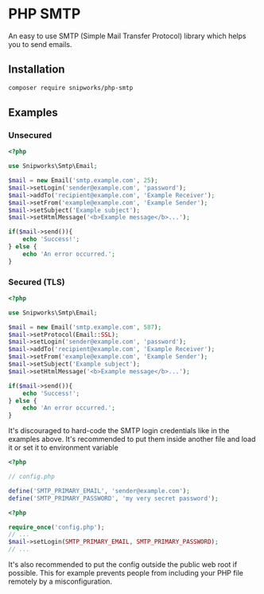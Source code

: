 PHP SMTP
========

An easy to use SMTP (Simple Mail Transfer Protocol) library which helps you to send emails.

## Installation
```bash
composer require snipworks/php-smtp
```

## Examples
### Unsecured
```php
<?php

use Snipworks\Smtp\Email;

$mail = new Email('smtp.example.com', 25);
$mail->setLogin('sender@example.com', 'password');
$mail->addTo('recipient@example.com', 'Example Receiver');
$mail->setFrom('example@example.com', 'Example Sender');
$mail->setSubject('Example subject');
$mail->setHtmlMessage('<b>Example message</b>...');

if($mail->send()){
    echo 'Success!';
} else {
    echo 'An error occurred.';
}

```

### Secured (TLS)
```php
<?php

use Snipworks\Smtp\Email;

$mail = new Email('smtp.example.com', 587);
$mail->setProtocol(Email::SSL);
$mail->setLogin('sender@example.com', 'password');
$mail->addTo('recipient@example.com', 'Example Receiver');
$mail->setFrom('example@example.com', 'Example Sender');
$mail->setSubject('Example subject');
$mail->setHtmlMessage('<b>Example message</b>...');

if($mail->send()){
    echo 'Success!';
} else {
    echo 'An error occurred.';
}

```
It's discouraged to hard-code the SMTP login credentials like in the examples above.
It's recommended to put them inside another file and load it or set it to environment variable 
```php
<?php

// config.php

define('SMTP_PRIMARY_EMAIL', 'sender@example.com');
define('SMTP_PRIMARY_PASSWORD', 'my very secret password');
```

```php
<?php

require_once('config.php');
// ...
$mail->setLogin(SMTP_PRIMARY_EMAIL, SMTP_PRIMARY_PASSWORD);
// ...
```


It's also recommended to put the config outside the public web root if possible. 
This for example prevents people from including your PHP file remotely by a misconfiguration.
